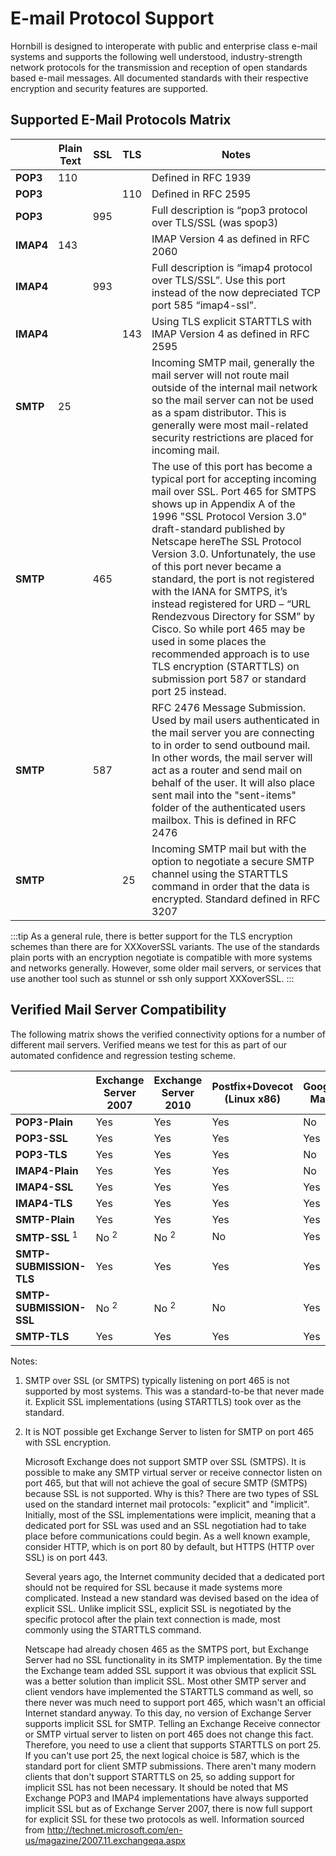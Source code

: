 # E-mail Protocol Support
Hornbill is designed to interoperate with public and enterprise class e-mail systems and supports the following well understood, industry-strength network protocols for the transmission and reception of open standards based e-mail messages. All documented standards with their respective encryption and security features are supported.

## Supported E-Mail Protocols Matrix
| | Plain Text | SSL | TLS | Notes  |
|---|---|---|---|---|
| **POP3** | 110 |   |   | Defined in RFC 1939  |
| **POP3** |   |   | 110 | Defined in RFC 2595  |
| **POP3** |   | 995 |   | Full description is “pop3 protocol over TLS/SSL (was spop3)  |
| **IMAP4** | 143 |   |   | IMAP Version 4 as defined in RFC 2060  |
| **IMAP4** |   | 993 |   | Full description is “imap4 protocol over TLS/SSL”. Use this port instead of the now depreciated TCP port 585 “imap4-ssl”.  |
| **IMAP4** |   |   | 143 | Using TLS explicit STARTTLS with IMAP Version 4 as defined in RFC 2595  |
| **SMTP** | 25 |   |   | Incoming SMTP mail, generally the mail server will not route mail outside of the internal mail network so the mail server can not be used as a spam distributor.  This is generally were most mail-related security restrictions are placed for incoming mail.  |
| **SMTP** |   | 465 |   | The use of this port has become a typical port for accepting incoming mail over SSL. Port 465 for SMTPS shows up in Appendix A of the 1996 "SSL Protocol Version 3.0" draft-standard published by Netscape hereThe SSL Protocol Version 3.0. Unfortunately, the use of this port never became a standard, the port is not registered with the IANA for SMTPS, it’s instead registered for URD – “URL Rendezvous Directory for SSM” by Cisco. So while port 465 may be used in some places the recommended approach is to use TLS encryption (STARTTLS) on submission port 587 or standard port 25 instead.  |
| **SMTP** |   | 587 |   | RFC 2476 Message Submission. Used by mail users authenticated in the mail server you are connecting to in order to send outbound mail. In other words, the mail server will act as a router and send mail on behalf of the user. It will also place sent mail into the "sent-items" folder of the authenticated users mailbox. This is defined in RFC 2476  |
| **SMTP** |   |   | 25 | Incoming SMTP mail but with the option to negotiate a secure SMTP channel using the STARTTLS command in order that the data is encrypted. Standard defined in RFC 3207 |

:::tip
As a general rule, there is better support for the TLS encryption schemes than there are for XXXoverSSL variants. The use of the standards plain ports with an encryption negotiate is compatible with more systems and networks generally. However, some older mail servers, or services that use another tool such as stunnel or ssh only support XXXoverSSL.
:::

## Verified Mail Server Compatibility
The following matrix shows the verified connectivity options for a number of different mail servers. Verified means we test for this as part of our automated confidence and regression testing scheme.

|| Exchange Server 2007 | Exchange Server 2010 | Postfix+Dovecot (Linux x86) | Google Mail | Yahoo! Mail | Office365.com  |
|---|---|---|---|---|---|---|
| **POP3-Plain** | Yes | Yes | Yes | No | No | No  |
| **POP3-SSL** | Yes | Yes | Yes | Yes | Yes | Yes  |
| **POP3-TLS** | Yes | Yes | Yes | No | No | Yes  |
| **IMAP4-Plain** | Yes | Yes | Yes | No | No | No  |
| **IMAP4-SSL** | Yes | Yes | Yes | Yes | Yes | Yes  |
| **IMAP4-TLS** | Yes | Yes | Yes | Yes | Yes | Yes  |
| **SMTP-Plain** | Yes | Yes | Yes | Yes | Yes | Yes  |
| **SMTP-SSL** <sup>1</sup> | No <sup>2</sup> | No <sup>2</sup> | No | Yes | No | No |
| **SMTP-SUBMISSION-TLS** | Yes | Yes | Yes | Yes | Yes | Yes  |
| **SMTP-SUBMISSION-SSL** | No <sup>2</sup>  | No <sup>2</sup>  | No | Yes | No | No |
| **SMTP-TLS** | Yes | Yes | Yes | Yes | Yes | Yes |

Notes:
1. SMTP over SSL (or SMTPS) typically listening on port 465 is not supported by most systems. This was a standard-to-be that never made it. Explicit SSL implementations (using STARTTLS) took over as the standard.
2. It is NOT possible get Exchange Server to listen for SMTP on port 465 with SSL encryption.

    Microsoft Exchange does not support SMTP over SSL (SMTPS). It is possible to make any SMTP virtual server or receive connector listen on port 465, but that will not achieve the goal of secure SMTP (SMTPS) because SSL is not supported. Why is this? There are two types of SSL used on the standard internet mail protocols: "explicit" and "implicit". Initially, most of the SSL implementations were implicit, meaning that a dedicated port for SSL was used and an SSL negotiation had to take place before communications could begin. As a well known example, consider HTTP, which is on port 80 by default, but HTTPS (HTTP over SSL) is on port 443.

    Several years ago, the Internet community decided that a dedicated port should not be required for SSL because it made systems more complicated. Instead a new standard was devised based on the idea of explicit SSL. Unlike implicit SSL, explicit SSL is negotiated by the specific protocol after the plain text connection is made, most commonly using the STARTTLS command.

    Netscape had already chosen 465 as the SMTPS port, but Exchange Server had no SSL functionality in its SMTP implementation. By the time the Exchange team added SSL support it was obvious that explicit SSL was a better solution than implicit SSL. Most other SMTP server and client vendors have implemented the STARTTLS command as well, so there never was much need to support port 465, which wasn't an official Internet standard anyway. To this day, no version of Exchange Server supports implicit SSL for SMTP. Telling an Exchange Receive connector or SMTP virtual server to listen on port 465 does not change this fact. Therefore, you need to use a client that supports STARTTLS on port 25. If you can't use port 25, the next logical choice is 587, which is the standard port for client SMTP submissions. There aren't many modern clients that don't support STARTTLS on 25, so adding support for implicit SSL has not been necessary. It should be noted that MS Exchange POP3 and IMAP4 implementations have always supported implicit SSL but as of Exchange Server 2007, there is now full support for explicit SSL for these two protocols as well.
    Information sourced from http://technet.microsoft.com/en-us/magazine/2007.11.exchangeqa.aspx

<!-- 3. The systems that are known to work have been tested but are not included for automated testing either because its not practical to have the system in our test environment or because the system is external to our test environment and can not be guaranteed to be available and/or accessible when our tests are run. -->

<!-- https://wiki.hornbill.com/index.php?title=E-Mail_Protocol_Support -->